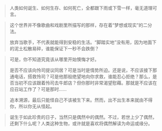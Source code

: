 > 人类如何诞生、如何生存、如何死亡，全都跟下雨或下雪一样，毫无道理可言。

> 这个世界并不像歌曲和戏剧里所描写的那样，存在着“梦想或现实”的二分法。
> 
> 放弃当歌手，不代表就能得到安稳的生活。“脚踏实地”没有用，因为地面下的泥土松散易碎，谁能保证下一秒不会跌倒？

> 可是，你不知道究竟该从哪里开始懊悔才好。
> 
> 是否不应该向怜司提议同居？可是当时是情势所迫。还是说，不应该接下那通电话，搭救怜司？可是他那般绝望地向你求救，谁能忍心拒绝？那么，是否当初不应该跟着怜司去牛郎店？但你那时非常渴望慰藉。那就是不应该在应召站工作了？可是那时……
> 
> 追本溯源，最后只能怪自己不该被生下来。然而，出不出生本来就由不得你，所以你无从怪起。

> 诞生于如此珍贵的日子，当然只是偶然中的偶然。不过，若世上少了偶然，还剩下什么呢？人类这种生物，或许就是喜欢将偶然解读为命运或缘分。